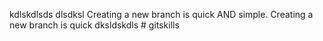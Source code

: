 kdlskdlsds dlsdksl
Creating a new branch is quick AND simple.
Creating a new branch is quick
dksldskdls # gitskills
